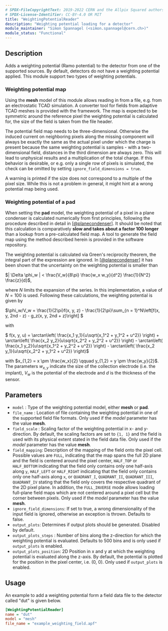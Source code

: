 ```yaml
---
# SPDX-FileCopyrightText: 2019-2022 CERN and the Allpix Squared authors
# SPDX-License-Identifier: CC-BY-4.0 OR MIT
title: "WeightingPotentialReader"
description: "Weighting potential loading for a detector"
module_maintainer: "Simon Spannagel (<simon.spannagel@cern.ch>)"
module_status: "Functional"
---
```


## Description
Adds a weighting potential (Ramo potential) to the detector from one of the supported sources. By default, detectors do not have a weighting potential applied.
This module support two types of weighting potentials.

### Weighting potential map

Using the **mesh** model of this module allows reading in from a file, e.g. from an electrostatic TCAD simulation.
A converter tool for fields from adaptive TCAD meshes is provided with the framework.
The map is expected to be symmetric around the reference pixel the weighting potential is calculated for, the size of the field is taken from the file header.

The potential field map needs to be three-dimensional.
Otherwise the induced current on neighboring pixels along the missing component will always be exactly the same as the actual pixel under which the charge is present because the same weighting potential is samples - with a two-dimensional field, distances in the third dimension are always zero.
This will lead to unphysical results and a multiplication of the total charge.
If this behavior is desirable, or e.g. only a single row of pixels is simulated, the check can be omitted by setting `ignore_field_dimensions = true`.

A warning is printed if the size does not correspond to a multiple of the pixel size.
While this is not a problem in general, it might hint at a wrong potential map being used.

### Weighting potential of a pad

When setting the **pad** model, the weighting potential of a pixel in a plane condenser is calculated numerically from first principles, following the procedure described in detail in \[[@planecondenser]\].
It should be noted that this calculation is comparatively **slow and takes about a factor 100 longer** than a lookup from a pre-calculated field map.
A tool to generate the field map using the method described herein is provided in the software repository.

The weighting potential is calculated via Green's reciprocity theorem, the integral part of the expression are ignored.
In \[[@planecondenser]\] it has been shown that the uncertainty on the weighting potential is smaller than

$`| \Delta \phi_w | < \frac{V_w}{8\pi} \frac{w_x w_y}{d^2} \frac{1}{N^2} \frac{z}{d}`$,

where *N* limits the expansion of the series.
In this implementation, a value of $`N = 100`$ is used.
Following these calculations, the weighting potential is given by

$`\phi_w/V_w = \frac{1}{2\pi}f(x, y, z) - \frac{1}{2\pi}\sum_{n = 1}^N\left[f(x, y, 2nd - z) - g_z(x, y, 2nd + z)\right] `$

with

$` f(x, y, u) = \arctan\left( \frac{x_1 y_1}{u\sqrt{x_1^2 + y_1^2 + u^2}} \right) + \arctan\left( \frac{x_2 y_2}{u\sqrt{x_2^2 + y_2^2 + u^2}} \right) - \arctan\left( \frac{x_1 y_2}{u\sqrt{x_1^2 + y_2^2 + u^2}} \right) - \arctan\left( \frac{x_2 y_1}{u\sqrt{x_2^2 + y_1^2 + u^2}} \right)`$

with $`x_{1,2} = x \pm \frac{w_x}{2} \qquad y_{1,2} = y \pm \frac{w_y}{2}`$. The parameters $`w_{x,y}`$ indicate the size of the collection electrode (i.e. the implant), $`V_w`$ is the potential of the electrode and *d* is the thickness of the sensor.


## Parameters
* `model` : Type of the weighting potential model, either **mesh** or **pad**.
* `file_name` : Location of file containing the weighting potential in one of the supported field file formats. Only used if the *model* parameter has the value **mesh**.
* `field_scale` :  Scaling factor of the weighting potential in x- and y-direction. By default, the scaling factors are set to `{1, 1}` and the field is used with its physical extent stated in the field data file. Only used if the *model* parameter has the value **mesh**.
* `field_mapping`: Description of the mapping of the field onto the pixel cell. Possible values are `FULL`, indicating that the map spans the full 2D plane and the field is centered around the pixel center, `HALF_TOP` or `HALF_BOTTOM` indicating that the field only contains only one half-axis along `y`, `HALF_LEFT` or `HALF_RIGHT` indicating that the field only contains only one half-axis along `x`, or `QUADRANT_I`, `QUADRANT_II`, `QUADRANT_III`, `QUADRANT_IV` stating that the field only covers the respective quadrant of the 2D pixel plane. In addition, the `FULL_INVERSE` mode allows loading full-plane field maps which are not centered around a pixel cell but the corner between pixels. Only used if the *model* parameter has the value **mesh**.
* `ignore_field_dimensions`: If set to true, a wrong dimensionality of the input field is ignored, otherwise an exception is thrown. Defaults to false.
* `output_plots`:  Determines if output plots should be generated. Disabled by default.
* `output_plots_steps` : Number of bins along the z-direction for which the weighting potential is evaluated. Defaults to 500 bins and is only used if `output_plots` is enabled.
* `output_plots_position`: 2D Position in x and y at which the weighting potential is evaluated along the z-axis. By default, the potential is plotted for the position in the pixel center, i.e. (0, 0). Only used if `output_plots` is enabled.

## Usage
An example to add a weighting potential form a field data file to the detector called "dut" is given below.

```ini
[WeightingPotentialReader]
name = "dut"
model = "mesh"
file_name = "example_weighting_field.apf"
```

[@planecondenser]: https://doi.org/10.1016/j.nima.2014.08.044
